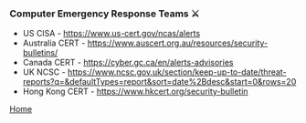 ### Computer Emergency Response Teams ⚔️

- US CISA - https://www.us-cert.gov/ncas/alerts
- Australia CERT - https://www.auscert.org.au/resources/security-bulletins/
- Canada CERT - https://cyber.gc.ca/en/alerts-advisories
- UK NCSC - https://www.ncsc.gov.uk/section/keep-up-to-date/threat-reports?q=&defaultTypes=report&sort=date%2Bdesc&start=0&rows=20
- Hong Kong CERT - https://www.hkcert.org/security-bulletin


[Home](https://github.com/BushidoUK/Opensource-tools/)
